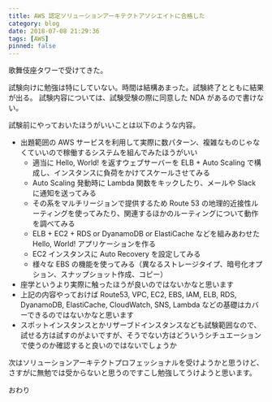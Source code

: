 ```yaml
---
title: AWS 認定ソリューションアーキテクトアソシエイトに合格した
category: blog
date: 2018-07-08 21:29:36
tags: [AWS]
pinned: false
---
```


歌舞伎座タワーで受けてきた。

試験向けに勉強は特にしていない。時間は結構あまった。試験終了とともに結果が出る。
試験内容については、試験受験の際に同意した NDA があるので書けない。

試験前にやっておいたほうがいいことは以下のような内容。

- 出題範囲の AWS サービスを利用して実際に数パターン、複雑なものじゃなくていいので稼働するシステムを組んでみたほうがいい
  - 適当に Hello, World! を返すウェブサーバーを ELB + Auto Scaling で構成し、インスタンスに負荷をかけてスケールさせてみる
  - Auto Scaling 発動時に Lambda 関数をキックしたり、メールや Slack に通知を送ってみる
  - その系をマルチリージョンで提供するため Route 53 の地理的近接性ルーティングを使ってみたり、関連するほかのルーティングについて動作を調べてみる
  - ELB + EC2 + RDS or DyanamoDB or ElastiCache などを組みあわせた Hello, World! アプリケーションを作る
  - EC2 インスタンスに Auto Recovery を設定してみる
  - 様々な EBS の機能を使ってみる（異なるストレージタイプ、暗号化オプション、スナップショット作成、コピー）
- 座学というより実際に触ったほうが良いのではないかなと思います
- 上記の内容やっておけば Route53, VPC, EC2, EBS, IAM, ELB, RDS, DyanamoDB, ElastiCache, CloudWatch, SNS, Lambda などの基礎はカバーできるのではないかなと思います
- スポットインスタンスとかリザーブドインスタンスなども試験範囲なので、試せる方は試すのがよいですが、そうでない方はどういうシチュエーションで使うのか確認すると良いのではないでしょうか

次はソリューションアーキテクトプロフェッショナルを受けようかと思うけど、
さすがに無勉では受からないと思うのですこし勉強してうけようと思います。

おわり
